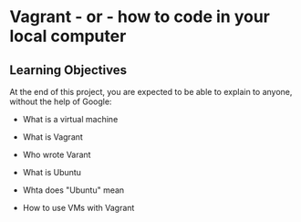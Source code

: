 # Vagrant - or - how to code in your local computer

## Learning Objectives

At the end of this project, you are expected to be able to explain to anyone, without the help of Google:

* What is a virtual machine 

* What is Vagrant

* Who wrote Varant

* What is Ubuntu

* Whta does "Ubuntu" mean

* How to use VMs with Vagrant

